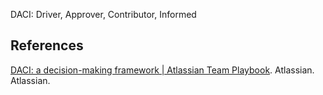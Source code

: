 DACI: Driver, Approver, Contributor, Informed

## References

[DACI: a decision-making framework | Atlassian Team Playbook](https://www.atlassian.com/team-playbook/plays/daci). Atlassian. Atlassian.
